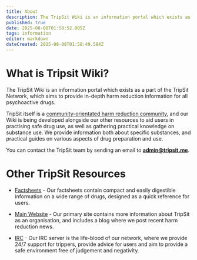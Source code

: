 ```yaml
---
title: About
description: The TripSit Wiki is an information portal which exists as a part of the TripSit Network, which aims to provide in-depth harm reduction information for all...
published: true
date: 2025-08-08T01:58:52.005Z
tags: information
editor: markdown
dateCreated: 2025-08-08T01:58:49.584Z
---
```


# What is Tripsit Wiki?

The TripSit Wiki is an information portal which exists as a part of the TripSit Network, which aims to provide in-depth harm reduction information for all psychoactive drugs.

TripSit itself is a [community-orientated harm reduction community](http://tripsit.me/about), and our Wiki is being developed alongside our other resources to aid users in practising safe drug use, as well as gathering practical knowledge on substance use. We provide information both about specific substances, and practical guides on various aspects of drug preparation and use.

You can contact the TripSit team by sending an email to **admin@tripsit.me**.

# Other TripSit Resources

* [Factsheets](http://factsheet.tripsit.me) - Our factsheets contain compact and easily digestible information on a wide range of drugs, designed as a quick reference for users.

* [Main Website](http://tripsit.me) - Our primary site contains more information about TripSit as an organisation, and includes a blog where we post recent harm reduction news.

* [IRC](http://tripsit.me/chat-overview) - Our IRC server is the life-blood of our network, where we provide 24/7 support for trippers, provide advice for users and aim to provide a safe environment free of judgement and negativity.